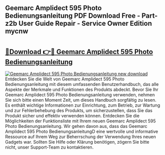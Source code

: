 ## Geemarc Amplidect 595 Photo Bedienungsanleitung PDF Download Free - Part-z2b User Guide Repair - Service Owner Edition mycnw

# <h2><a href="http://df3pyo3.blite.top/?on=Geemarc+Amplidect+595+Photo+Bedienungsanleitung">🔗Download 👉🔴 Geemarc Amplidect 595 Photo Bedienungsanleitung</a></h2>

[![Geemarc Amplidect 595 Photo Bedienungsanleitung new download](https://i.imgur.com/lujVjoI.png)](http://df3pyo3.blite.top/?on=Geemarc+Amplidect+595+Photo+Bedienungsanleitung)
Entdecken Sie die Welt von Geemarc Amplidect 595 Photo Bedienungsanleitung mit diesem umfassenden Benutzerhandbuch, das alle Aspekte der Merkmale und Funktionen des Produkts abdeckt. Bevor Sie Ihr Geemarc Amplidect 595 Photo Bedienungsanleitung verwenden, nehmen Sie sich bitte einen Moment Zeit, um dieses Handbuch sorgfältig zu lesen. Es enthält wichtige Informationen zur Einrichtung, zum Betrieb, zur Wartung und zur Fehlerbehebung des Produkts, um sicherzustellen, dass Sie das Produkt sicher und effektiv verwenden können. Entdecken Sie die Möglichkeiten der Funktionsliste mit Ihrem neuen Geemarc Amplidect 595 Photo Bedienungsanleitung. Wir gehen davon aus, dass das Geemarc Amplidect 595 Photo BedienungsanleitungD eine wertvolle und informative Ressource auf Ihrem Weg zur Beherrschung der Verwendung Ihres neuen Gadgets war. Sollten Sie Hilfe oder Klärung benötigen, zögern Sie bitte nicht, unser Support-Team zu kontaktieren.
